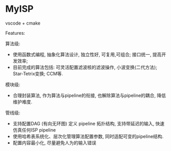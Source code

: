 # MyISP
vscode + cmake

Features:

算法级: 

- 使用函数式编程, 抽象化算法设计, 独立性好, 可复用,可组合; 接口统一, 提高开发效率;
- 目前完成的算法包括: 可灵活配置滤波核的滤波操作, 小波变换(二代方法); Star-Tetrix变换; CCM等.

模块级: 
- 合理封装算法, 作为算法与pipeline的衔接, 也解除算法与pipeline的耦合, 降低维护难度.

管线级: 
- 支持配置DAG (有向无环图) 定义 pipeline 拓扑结构, 支持带延迟的输入, 快速仿真任何ISP pipeline
- 使用哈希表系统化、层次化管理算法配置参数, 同时适配可变的pipeline结构.
- 配置内容最小化, 尽量避免人为的输入错误
